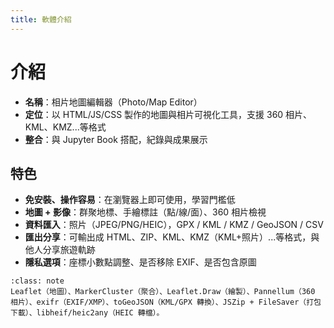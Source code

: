 ```yaml
---
title: 軟體介紹
---
```


# 介紹

- **名稱**：相片地圖編輯器（Photo/Map Editor）
- **定位**：以 HTML/JS/CSS 製作的地圖與相片可視化工具，支援 360 相片、KML、KMZ...等格式
- **整合**：與 Jupyter Book 搭配，紀錄與成果展示

## 特色
- **免安裝、操作容易**：在瀏覽器上即可使用，學習門檻低
- **地圖 + 影像**：群聚地標、手繪標註（點/線/面）、360 相片檢視
- **資料匯入**：照片（JPEG/PNG/HEIC），GPX / KML / KMZ / GeoJSON / CSV
- **匯出分享**：可輸出成 HTML、ZIP、KML、KMZ（KML+照片）...等格式，與他人分享旅遊軌跡
- **隱私選項**：座標小數點調整、是否移除 EXIF、是否包含原圖

```{admonition} 系統組成（前端 Libraries）
:class: note
Leaflet（地圖）、MarkerCluster（聚合）、Leaflet.Draw（繪製）、Pannellum（360 相片）、exifr（EXIF/XMP）、toGeoJSON（KML/GPX 轉換）、JSZip + FileSaver（打包下載）、libheif/heic2any（HEIC 轉檔）。